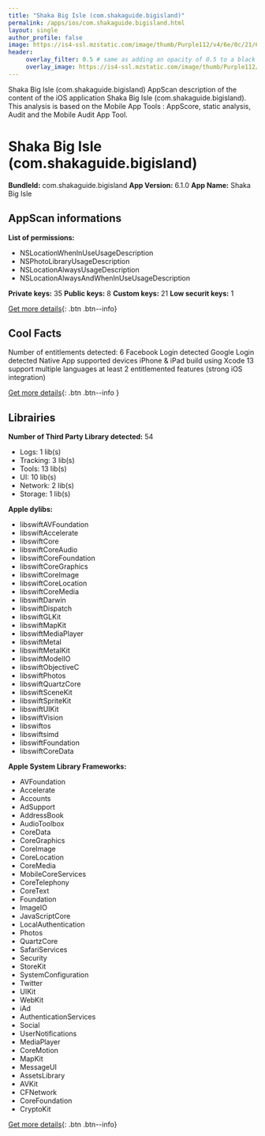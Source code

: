 ```yaml
---
title: "Shaka Big Isle (com.shakaguide.bigisland)"
permalink: /apps/ios/com.shakaguide.bigisland.html
layout: single
author_profile: false
image: https://is4-ssl.mzstatic.com/image/thumb/Purple112/v4/6e/0c/21/6e0c21f5-38b1-2199-ad07-e208109bfa07/AppIcon-Big_Isle-0-0-1x_U007emarketing-0-0-0-10-0-0-sRGB-0-0-0-GLES2_U002c0-512MB-85-220-0-0.png/512x512bb.jpg
header: 
     overlay_filter: 0.5 # same as adding an opacity of 0.5 to a black background
     overlay_image: https://is4-ssl.mzstatic.com/image/thumb/Purple112/v4/6e/0c/21/6e0c21f5-38b1-2199-ad07-e208109bfa07/AppIcon-Big_Isle-0-0-1x_U007emarketing-0-0-0-10-0-0-sRGB-0-0-0-GLES2_U002c0-512MB-85-220-0-0.png/512x512bb.jpg
---
```

Shaka Big Isle (com.shakaguide.bigisland) AppScan description of the content of the iOS application Shaka Big Isle (com.shakaguide.bigisland). This analysis is based on the Mobile App Tools : AppScore, static analysis, Audit and the Mobile Audit App Tool.

# Shaka Big Isle (com.shakaguide.bigisland)

**BundleId:** com.shakaguide.bigisland
**App Version:** 6.1.0
**App Name:** Shaka Big Isle


## AppScan informations 

**List of permissions:** 
- NSLocationWhenInUseUsageDescription
- NSPhotoLibraryUsageDescription
- NSLocationAlwaysUsageDescription
- NSLocationAlwaysAndWhenInUseUsageDescription
  
  
**Private keys:** 35
**Public keys:** 8
**Custom keys:** 21
**Low securit keys:** 1
  
[Get more details](/pricing.html){: .btn .btn--info}

## Cool Facts

Number of entitlements detected: 6
Facebook Login detected
Google Login detected
Native App
supported devices iPhone & iPad
build using Xcode 13
support multiple languages
at least 2 entitlemented features (strong iOS integration)
  
[Get more details](/pricing.html){: .btn .btn--info }

## Librairies 
**Number of Third Party Library detected:** 54
- Logs: 1 lib(s)
- Tracking: 3 lib(s)
- Tools: 13 lib(s)
- UI: 10 lib(s)
- Network: 2 lib(s)
- Storage: 1 lib(s)


**Apple dylibs:**
- libswiftAVFoundation
- libswiftAccelerate
- libswiftCore
- libswiftCoreAudio
- libswiftCoreFoundation
- libswiftCoreGraphics
- libswiftCoreImage
- libswiftCoreLocation
- libswiftCoreMedia
- libswiftDarwin
- libswiftDispatch
- libswiftGLKit
- libswiftMapKit
- libswiftMediaPlayer
- libswiftMetal
- libswiftMetalKit
- libswiftModelIO
- libswiftObjectiveC
- libswiftPhotos
- libswiftQuartzCore
- libswiftSceneKit
- libswiftSpriteKit
- libswiftUIKit
- libswiftVision
- libswiftos
- libswiftsimd
- libswiftFoundation
- libswiftCoreData


**Apple System Library Frameworks:**
- AVFoundation
- Accelerate
- Accounts
- AdSupport
- AddressBook
- AudioToolbox
- CoreData
- CoreGraphics
- CoreImage
- CoreLocation
- CoreMedia
- MobileCoreServices
- CoreTelephony
- CoreText
- Foundation
- ImageIO
- JavaScriptCore
- LocalAuthentication
- Photos
- QuartzCore
- SafariServices
- Security
- StoreKit
- SystemConfiguration
- Twitter
- UIKit
- WebKit
- iAd
- AuthenticationServices
- Social
- UserNotifications
- MediaPlayer
- CoreMotion
- MapKit
- MessageUI
- AssetsLibrary
- AVKit
- CFNetwork
- CoreFoundation
- CryptoKit


  
[Get more details](/pricing.html){: .btn .btn--info}


